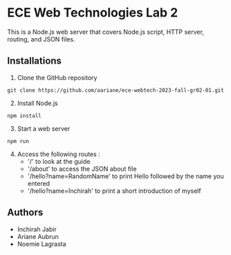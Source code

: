 # ECE Web Technologies Lab 2
This is a Node.js web server that covers Node.js script, HTTP server, routing, and JSON files. 

## Installations

1. Clone the GitHub repository 
```
git clone https://github.com/aariane/ece-webtech-2023-fall-gr02-01.git
```

2. Install Node.js
```
npm install   
```
3. Start a web server
```
npm run  
```
4. Access the following routes :
   - '/' to look at the guide
   - '/about' to access the JSON about file
   - '/hello?name=RandomName' to print Hello followed by the name you entered
   - '/hello?name=Inchirah' to print a short introduction of myself

## Authors
- Inchirah Jabir
- Ariane Aubrun
- Noemie Lagrasta
